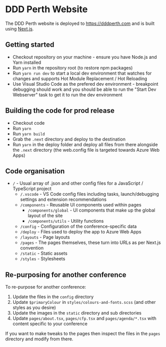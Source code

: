 # DDD Perth Website

The DDD Perth website is deployed to https://dddperth.com and is built using [Next.js](https://github.com/zeit/next.js/).

## Getting started

* Checkout repository on your machine - ensure you have Node.js and Yarn installed
* Run `yarn` in the repository root (to restore npm packages)
* Run `yarn run dev` to start a local dev environment that watches for changes and supports Hot Module Replacement / Hot Reloading
* Use Visual Studio Code as the prefered dev environment - breakpoint debugging should work and you should be able to run the "Start Dev Webserver" task to get it to run the dev environment

## Building the code for prod release

* Checkout code
* Run `yarn`
* Run `yarn build`
* Grab the `.next` directory and deploy to the destination
* Run `yarn` in the deploy folder and deploy all files from there alongside the `.next` directory (the web.config file is targeted towards Azure Web Apps)

## Code organisation

* `/` - Usual array of .json and other config files for a JavaScript / TypeScript project
  * `/.vscode` - VS Code config files including tasks, launch/debugging settings and extension recommendations
  * `/components` - Reusable UI components used within pages
    * `/components/global` - UI components that make up the global layout of the site
    * `/components/utils` - Utility functions
  * `/config` - Configuration of the conference-specific data
  * `/deploy` - Files used to deploy the app to Azure Web Apps
  * `/layouts` - Page layouts
  * `/pages` - The pages themselves, these turn into URLs as per Next.js convention
  * `/static` - Static assets
  * `/styles` - Stylesheets

## Re-purposing for another conference

To re-purpose for another conference:

1. Update the files in the `config` directory
2. Update `$primaryColour` in `styles/colours-and-fonts.scss` (and other styles as you desire)
3. Update the images in the `static` directory and sub directories
4. Update `pages/about.tsx`, `pages/cfp.tsx` and `pages/agenda/*.tsx` with content specific to your conference

If you want to make tweaks to the pages then inspect the files in the `pages` directory and modify from there.
